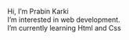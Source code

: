  Hi, I’m Prabin Karki<br>
 I’m interested in web development. <br>
 I’m currently learning Html and Css

<!---
prabin113/prabin113 is a ✨ special ✨ repository because its `README.md` (this file) appears on your GitHub profile.
You can click the Preview link to take a look at your changes.
--->
